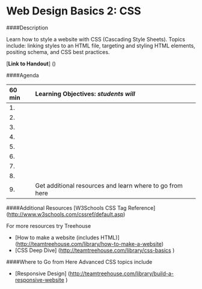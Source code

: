 Web Design Basics 2: CSS
=================

####Description

Learn how to style a website with CSS (Cascading Style Sheets). Topics include: linking styles to an HTML file, targeting and styling HTML elements, positing schema, and CSS best practices.

[**Link to Handout**]
()

####Agenda

|60 min| **Learning Objectives:** *students will* |
|:---------------|:-----------------|
| 1. |  |
| 2. |  |
| 3. |  |
| 4. |  |
| 5. |  |
| 6. |  |
| 7. |  |
| 8. |  |
| 9. | Get additional resources and learn where to go from here |

####Additional Resources
[W3Schools CSS Tag Reference] (http://www.w3schools.com/cssref/default.asp)

For more resources try Treehouse
- [How to make a website (includes HTML)] (http://teamtreehouse.com/library/how-to-make-a-website)
- [CSS Deep Dive] (http://teamtreehouse.com/library/css-basics )

####Where to Go from Here
Advanced CSS topics include
- [Responsive Design] (http://teamtreehouse.com/library/build-a-responsive-website )

